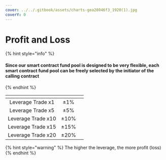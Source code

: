 ```yaml
---
cover: ../../.gitbook/assets/charts-gea28046f3_1920(1).jpg
coverY: 0
---
```


# Profit and Loss

{% hint style="info" %}
#### Since our smart contract fund pool is designed to be very flexible, each smart contract fund pool can be freely selected by the initiator of the calling contract
{% endhint %}

<table data-card-size="large" data-view="cards"><thead><tr><th align="center"></th><th align="center"></th><th data-hidden></th></tr></thead><tbody><tr><td align="center">Leverage Trade x1</td><td align="center">±1%</td><td></td></tr><tr><td align="center">Leverage Trade x5</td><td align="center">±5%</td><td></td></tr><tr><td align="center">Leverage Trade x10</td><td align="center">±10%</td><td></td></tr><tr><td align="center">Leverage Trade x15</td><td align="center">±15%</td><td></td></tr><tr><td align="center">Leverage Trade x20</td><td align="center">±20%</td><td></td></tr></tbody></table>

{% hint style="warning" %}
The higher the leverage, the more profit (loss)
{% endhint %}
